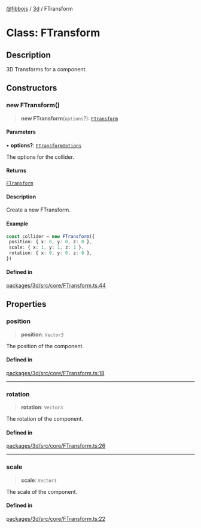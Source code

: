 [@fibbojs](/api/index) / [3d](/api/3d) / FTransform

# Class: FTransform

## Description

3D Transforms for a component.

## Constructors

### new FTransform()

> **new FTransform**(`options`?): [`FTransform`](FTransform.md)

#### Parameters

• **options?**: [`FTransformOptions`](../interfaces/FTransformOptions.md)

The options for the collider.

#### Returns

[`FTransform`](FTransform.md)

#### Description

Create a new FTransform.

#### Example

```ts
const collider = new FTransform({
 position: { x: 0, y: 0, z: 0 },
 scale: { x: 1, y: 1, z: 1 },
 rotation: { x: 0, y: 0, z: 0 },
})
```

#### Defined in

[packages/3d/src/core/FTransform.ts:44](https://github.com/fibbojs/fibbo/blob/ca6e10de1cfed8b8d44a28a82c206333ede11c84/packages/3d/src/core/FTransform.ts#L44)

## Properties

### position

> **position**: `Vector3`

The position of the component.

#### Defined in

[packages/3d/src/core/FTransform.ts:18](https://github.com/fibbojs/fibbo/blob/ca6e10de1cfed8b8d44a28a82c206333ede11c84/packages/3d/src/core/FTransform.ts#L18)

***

### rotation

> **rotation**: `Vector3`

The rotation of the component.

#### Defined in

[packages/3d/src/core/FTransform.ts:26](https://github.com/fibbojs/fibbo/blob/ca6e10de1cfed8b8d44a28a82c206333ede11c84/packages/3d/src/core/FTransform.ts#L26)

***

### scale

> **scale**: `Vector3`

The scale of the component.

#### Defined in

[packages/3d/src/core/FTransform.ts:22](https://github.com/fibbojs/fibbo/blob/ca6e10de1cfed8b8d44a28a82c206333ede11c84/packages/3d/src/core/FTransform.ts#L22)
